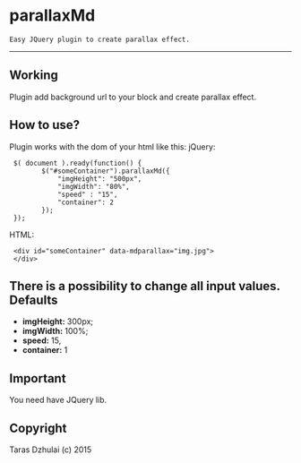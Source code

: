 
**parallaxMd**
==========
	Easy JQuery plugin to create parallax effect.
***

Working
-------
Plugin add background url to your block and create parallax effect.

How to use?
-------
Plugin works with the dom of your html like this:
 jQuery:
			
     $( document ).ready(function() {
            $("#someContainer").parallaxMd({
                "imgHeight": "500px",
			    "imgWidth": "80%",
			    "speed" : "15",
			    "container": 2
            });
     });
   HTML:
   			
     <div id="someContainer" data-mdparallax="img.jpg"> 
     </div>
 There is a possibility to change all input values.
 Defaults
-------
 - **imgHeight:** 300px;
 - **imgWidth:** 100%;
 - **speed:** 15,
 - **container:** 1

Important
---------
You need have JQuery lib.

Copyright
---------
Taras Dzhulai  (c) 2015